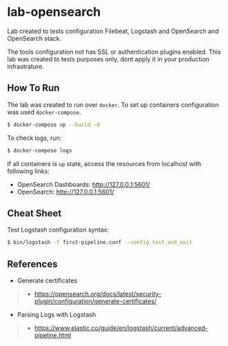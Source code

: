 # lab-opensearch

Lab created to tests configuration Filebeat, Logstash and OpenSearch and OpenSearch stack.

The tools configuration not has SSL or authentication plugins enabled. This lab was created to tests purposes only, dont apply it in your production infrastrature.

## How To Run 

The lab was created to run over `docker`. To set up containers configuration was used `docker-compose`.

```bash
$ docker-compose up --build -d 
```

To check logs, run:

```bash
$ docker-compose logs
```

If all containers is `up` state, access the resources from localhost with following links:

- OpenSearch Dashboards: http://127.0.0.1:5601/
- OpenSearch: http://127.0.0.1:5601/

## Cheat Sheet

Test Logstash configuration syntax:

```bash
$ bin/logstash -f first-pipeline.conf --config.test_and_exit
```

## References

- Generate certificates
> - https://opensearch.org/docs/latest/security-plugin/configuration/generate-certificates/

- Parsing Logs with Logstash
> - https://www.elastic.co/guide/en/logstash/current/advanced-pipeline.html
